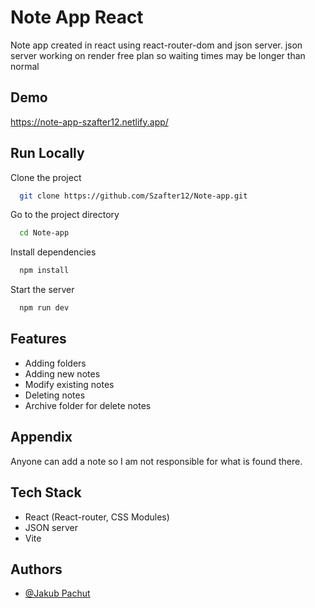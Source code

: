 
# Note App React

Note app created in react using react-router-dom and json server. json server working on render free plan so waiting times may be longer than normal
## Demo

https://note-app-szafter12.netlify.app/


## Run Locally

Clone the project

```bash
  git clone https://github.com/Szafter12/Note-app.git
```

Go to the project directory

```bash
  cd Note-app
```

Install dependencies

```bash
  npm install
```

Start the server

```bash
  npm run dev
```


## Features

- Adding folders
- Adding new notes
- Modify existing notes
- Deleting notes 
- Archive folder for delete notes




## Appendix

Anyone can add a note so I am not responsible for what is found there.


## Tech Stack

- React (React-router, CSS Modules)
- JSON server
- Vite




## Authors

- [@Jakub Pachut](https://github.com/Szafter12)

